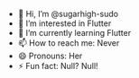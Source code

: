 - 👋 Hi, I’m @sugarhigh-sudo
- 👀 I’m interested in Flutter
- 🌱 I’m currently learning Flutter
- 📫 How to reach me: Never
- 😄 Pronouns: Her
- ⚡ Fun fact: Null? Null!

<!---
sugarhigh-sudo/sugarhigh-sudo is a ✨ special ✨ repository because its `README.md` (this file) appears on your GitHub profile.
You can click the Preview link to take a look at your changes.
--->
